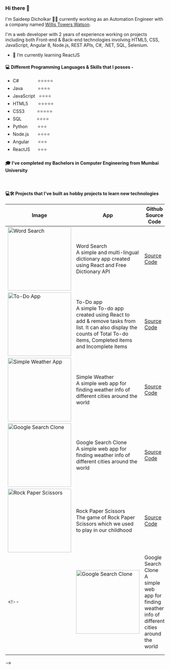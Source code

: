 ### Hi there 👋

I'm Saideep Dicholkar 👨‍💻 currently working as an Automation Engineer with a company named [Willis Towers Watson](https://www.willistowerswatson.com/en-IN).

I'm a web developer with 2 years of experience working on projects including both Front-end & Back-end technologies involving HTML5, CSS, JavaScript, Angular 8, Node.js, REST APIs, C#, .NET, SQL, Selenium.

- 🌱 I’m currently learning ReactJS

#### 💻 Different Programming Languages & Skills that I posses -
- C# &nbsp;&nbsp;&nbsp;&nbsp;&nbsp;&nbsp;&nbsp;&nbsp;&nbsp;&nbsp;&nbsp;&nbsp;&nbsp;&nbsp;⭐⭐⭐⭐⭐
- Java &nbsp;&nbsp;&nbsp;&nbsp;&nbsp;&nbsp;&nbsp;&nbsp;&nbsp;&nbsp;&nbsp;⭐⭐⭐⭐
- JavaScript &nbsp;&nbsp;⭐⭐⭐⭐
- HTML5 &nbsp;&nbsp;&nbsp;&nbsp;&nbsp;&nbsp;&nbsp;⭐⭐⭐⭐⭐
- CSS3 &nbsp;&nbsp;&nbsp;&nbsp;&nbsp;&nbsp;&nbsp;&nbsp;&nbsp;⭐⭐⭐⭐⭐
- SQL &nbsp;&nbsp;&nbsp;&nbsp;&nbsp;&nbsp;&nbsp;&nbsp;&nbsp;&nbsp;&nbsp;⭐⭐⭐⭐
- Python &nbsp;&nbsp;&nbsp;&nbsp;&nbsp;&nbsp;&nbsp;⭐⭐⭐
- Node.js &nbsp;&nbsp;&nbsp;&nbsp;&nbsp;&nbsp;⭐⭐⭐⭐
- Angular &nbsp;&nbsp;&nbsp;&nbsp;&nbsp;&nbsp;⭐⭐⭐
- ReactJS &nbsp;&nbsp;&nbsp;&nbsp;&nbsp;⭐⭐⭐


#### 🎓 I've completed my Bachelors in Computer Engineering from Mumbai University
&nbsp;

#### 💻🛠️ Projects that I've built as hobby projects to learn new technologies

| Image | App | Github Source Code | App Demo |
|---------------------------------------------------------------------------------------------------------------------------------------------------|-------------|---|---|
| <img src="https://user-images.githubusercontent.com/30663492/147542892-ef79d96a-c88c-4642-901e-5ead19bb877e.png" alt="Word Search" title="Word Search app" width="200" /> | Word Search <br>A simple and multi-lingual dictionary app created using React and Free Dictionary API | [Source Code](https://github.com/saideepd/word-search "View Source Code on GitHub for Word Search")  | [Word Search](https://simplewordsearch.netlify.app/ "View Word Search app's demo") |
| <img src="https://user-images.githubusercontent.com/30663492/145055778-27af3ade-3b7c-4a25-b4dc-6197e012e343.png" alt="To-Do App" title="To-Do app" width="200" /> | To-Do app <br>A simple To-do app created using React to add & remove tasks from list. It can also display the counts of Total To-do items, Completed items and Incomplete items | [Source Code](https://github.com/saideepd/simple-todo "View Source Code on GitHub for To-Do App") | [To-Do App](https://items-todo.netlify.app/ "View To-Do app's demo") |
| <img src="https://user-images.githubusercontent.com/30663492/137777888-46351fbb-d12b-4f3c-8750-360c2a596d42.png" alt="Simple Weather App" title="Simple Weather App" width="200" /> | Simple Weather <br>A simple web app for finding weather info of different cities around the world | [Source Code](https://github.com/saideepd/simple-weather "View Source Code on GitHub for Simple Weather App") | [Simple Weather App](https://simple-weather-info.netlify.app/ "View Simple Weather App's demo") |
| <img src="https://i.imgur.com/aswM43c.png" alt="Google Search Clone" title="Google Search Clone" width="200" /> | Google Search Clone <br>A simple web app for finding weather info of different cities around the world | [Source Code](https://github.com/saideepd/google-clone "View Source Code on GitHub for Google Search Clone") | [Google Search Clone](https://google-clone-website.netlify.app/ "View Google Search Clone's demo") |
| <img src="https://user-images.githubusercontent.com/30663492/50386988-7da3b100-0718-11e9-949f-92becc703ff4.png" alt="Rock Paper Scissors" title="Rock Paper Scissors" width="200" /> | Rock Paper Scissors <br>The game of Rock Paper Scissors which we used to play in our childhood | [Source Code](https://github.com/saideepd/rock-paper-scissors "View Source Code on GitHub for Rock Paper Scissors") | [Rock Paper Scissors](https://stonepaperscissors.netlify.com/ "View Rock Paper Scissors's demo") |
<!--| <img src="https://i.imgur.com/aswM43c.png" alt="Google Search Clone" title="Google Search Clone" width="200" /> | Google Search Clone <br>A simple web app for finding weather info of different cities around the world | [Source Code](https://github.com/saideepd/google-clone "View Source Code on GitHub for Google Search Clone") | [Google Search Clone](https://google-clone-website.netlify.app/ "View Google Search Clone's demo") |
|                                                                                                                                                   |             |   |   |
|                                                                                                                                                   |             |   |   |
-->
<!--
**saideepd/saideepd** is a ✨ _special_ ✨ repository because its `README.md` (this file) appears on your GitHub profile.

Here are some ideas to get you started:

- 🔭 I’m currently working on ...
- 🌱 I’m currently learning ...
- 👯 I’m looking to collaborate on ...
- 🤔 I’m looking for help with ...
- 💬 Ask me about ...
- 📫 How to reach me: ...
- 😄 Pronouns: ...
- ⚡ Fun fact: ...
-->
